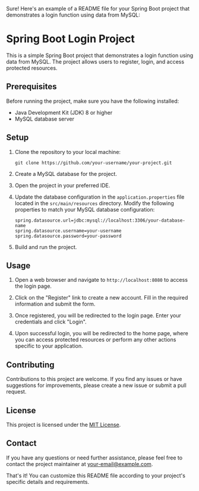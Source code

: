 Sure! Here's an example of a README file for your Spring Boot project that demonstrates a login function using data from MySQL:

# Spring Boot Login Project

This is a simple Spring Boot project that demonstrates a login function using data from MySQL. The project allows users to register, login, and access protected resources.

## Prerequisites

Before running the project, make sure you have the following installed:

- Java Development Kit (JDK) 8 or higher
- MySQL database server

## Setup

1. Clone the repository to your local machine:

   ```shell
   git clone https://github.com/your-username/your-project.git
   ```

2. Create a MySQL database for the project.

3. Open the project in your preferred IDE.

4. Update the database configuration in the `application.properties` file located in the `src/main/resources` directory. Modify the following properties to match your MySQL database configuration:

   ```properties
   spring.datasource.url=jdbc:mysql://localhost:3306/your-database-name
   spring.datasource.username=your-username
   spring.datasource.password=your-password
   ```

5. Build and run the project.

## Usage

1. Open a web browser and navigate to `http://localhost:8080` to access the login page.

2. Click on the "Register" link to create a new account. Fill in the required information and submit the form.

3. Once registered, you will be redirected to the login page. Enter your credentials and click "Login".

4. Upon successful login, you will be redirected to the home page, where you can access protected resources or perform any other actions specific to your application.

## Contributing

Contributions to this project are welcome. If you find any issues or have suggestions for improvements, please create a new issue or submit a pull request.

## License

This project is licensed under the [MIT License](LICENSE).

## Contact

If you have any questions or need further assistance, please feel free to contact the project maintainer at [your-email@example.com](mailto:your-email@example.com).

That's it! You can customize this README file according to your project's specific details and requirements.
